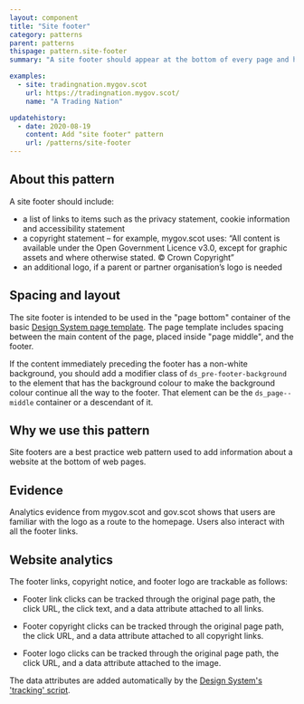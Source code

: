 ```yaml
---
layout: component
title: "Site footer"
category: patterns
parent: patterns
thispage: pattern.site-footer
summary: "A site footer should appear at the bottom of every page and highlights links to content about the website."

examples:
  - site: tradingnation.mygov.scot
    url: https://tradingnation.mygov.scot/
    name: "A Trading Nation"

updatehistory:
  - date: 2020-08-19
    content: Add "site footer" pattern
    url: /patterns/site-footer
---
```


## About this pattern
A site footer should include:

* a list of links to items such as the privacy statement, cookie information and accessibility statement
* a copyright statement – for example, mygov.scot uses: “All content is available under the Open Government Licence v3.0, except for graphic assets and where otherwise stated. © Crown Copyright” 
* an additional logo, if a parent or partner organisation’s logo is needed

## Spacing and layout
The site footer is intended to be used in the "page bottom" container of the basic [Design System page template](/styles/page-template/). The page template includes spacing between the main content of the page, placed inside "page middle", and the footer.

If the content immediately preceding the footer has a non-white background, you should add a modifier class of `ds_pre-footer-background` to the element that has the background colour to make the background colour continue all the way to the footer. That element can be the `ds_page--middle` container or a descendant of it.

## Why we use this pattern
Site footers are a best practice web pattern used to add information about a website at the bottom of web pages.

## Evidence
Analytics evidence from mygov.scot and gov.scot shows that users are familiar with the logo as a route to the homepage. Users also interact with all the footer links.

## Website analytics

The footer links, copyright notice, and footer logo are trackable as follows:

* Footer link clicks can be tracked through the original page path, the click URL, the click text, and a data attribute attached to all links.

* Footer copyright clicks can be tracked through the original page path, the click URL, and a data attribute attached to all copyright links.

* Footer logo clicks can be tracked through the original page path, the click URL, and a data attribute attached to the image.

The data attributes are added automatically by the [Design System's 'tracking' script](/guidance/tracking/).
